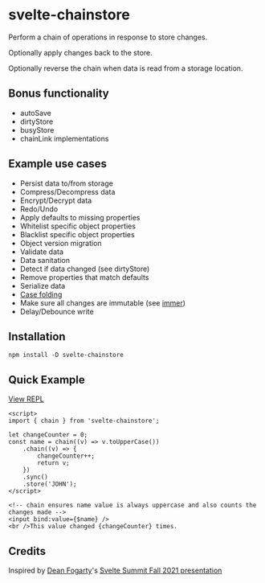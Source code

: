 # svelte-chainstore

Perform a chain of operations in response to store changes.

Optionally apply changes back to the store.

Optionally reverse the chain when data is read from a storage location.

## Bonus functionality
* autoSave
* dirtyStore
* busyStore
* chainLink implementations
## Example use cases
* Persist data to/from storage
* Compress/Decompress data
* Encrypt/Decrypt data
* Redo/Undo
* Apply defaults to missing properties
* Whitelist specific object properties
* Blacklist specific object properties
* Object version migration
* Validate data
* Data sanitation
* Detect if data changed (see dirtyStore)
* Remove properties that match defaults
* Serialize data
* [Case folding](https://stackoverflow.com/questions/48096063/cloud-firestore-case-insensitive-sorting-using-query)
* Make sure all changes are immutable (see [immer](https://immerjs.github.io/immer/))
* Delay/Debounce write


## Installation
    npm install -D svelte-chainstore

## Quick Example
[View REPL](https://svelte.dev/repl/9b09b48688d64d769ae85c35ffff67a8?version=3.44.2)

    <script>
	import { chain } from 'svelte-chainstore';

	let changeCounter = 0;
	const name = chain((v) => v.toUpperCase())
		.chain((v) => {
			changeCounter++;
			return v;
		})
		.sync()
		.store('JOHN');
    </script>

    <!-- chain ensures name value is always uppercase and also counts the changes made -->
    <input bind:value={$name} />
    <br />This value changed {changeCounter} times.


## Credits
Inspired by [Dean Fogarty](https://df.id.au/)'s [Svelte Summit Fall 2021 presentation](https://www.youtube.com/watch?v=1Df-9EKvZr0&t=6186s)
